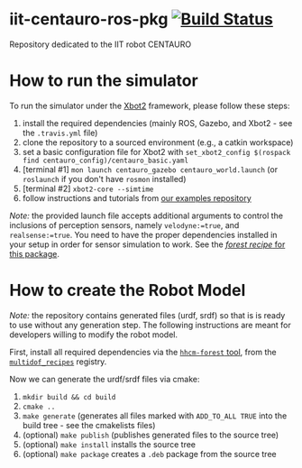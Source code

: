 # iit-centauro-ros-pkg  [![Build Status](https://app.travis-ci.com/ADVRHumanoids/iit-centauro-ros-pkg.svg?branch=master)](https://app.travis-ci.com/ADVRHumanoids/iit-centauro-ros-pkg)
Repository dedicated to the IIT robot CENTAURO

How to run the simulator
========================
To run the simulator under the [Xbot2](https://advrhumanoids.github.io/xbot2_wip/quickstart.html#install-the-xbot2-framework) framework, please follow these steps:
1) install the required dependencies (mainly ROS, Gazebo, and Xbot2 - see the `.travis.yml` file)
2) clone the repository to a sourced environment (e.g., a catkin workspace)
3) set a basic configuration file for Xbot2 with `set_xbot2_config $(rospack find centauro_config)/centauro_basic.yaml`
4) [terminal #1] `mon launch centauro_gazebo centauro_world.launch`  (or `roslaunch` if you don't have `rosmon` installed)
5) [terminal #2] `xbot2-core --simtime`
6) follow instructions and tutorials from [our examples repository](https://github.com/ADVRHumanoids/xbot2_examples)

*Note:* the provided launch file accepts additional arguments to control the inclusions of perception sensors, namely `velodyne:=true`, and `realsense:=true`.
You need to have the proper dependencies installed in your setup in order for sensor simulation to work. See the [*forest recipe* for this package](https://github.com/ADVRHumanoids/multidof_recipes/blob/master/recipes/iit-centauro-ros-pkg.yaml).

How to create the Robot Model
=============================
*Note:* the repository contains generated files (urdf, srdf) so that is is ready to use without any generation step. The following instructions are meant for developers willing to modify the robot model.

First, install all required dependencies via the [`hhcm-forest` tool](https://github.com/ADVRHumanoids/forest), from the [`multidof_recipes`](https://github.com/ADVRHumanoids/multidof_recipes) registry. 

Now we can generate the urdf/srdf files via cmake:
1) `mkdir build && cd build`
2) `cmake ..`
3) `make generate`  (generates all files marked with `ADD_TO_ALL TRUE` into the build tree - see the cmakelists files)
4) (optional) `make publish` (publishes generated files to the source tree)
5) (optional) `make install` installs the source tree 
6) (optional) `make package` creates a `.deb` package from the source tree
